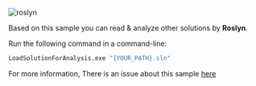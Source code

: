 ![roslyn](https://user-images.githubusercontent.com/8418700/141319953-df7377d9-bc72-409e-8fd1-5e7000339d47.png)

Based on this sample you can read & analyze other solutions by **Roslyn**.

Run the following command in a command-line:

```bash
LoadSolutionForAnalysis.exe "{YOUR_PATH}.sln"
```

For more information, There is an issue about this sample [here](https://github.com/dotnet/roslyn/issues/44586)
